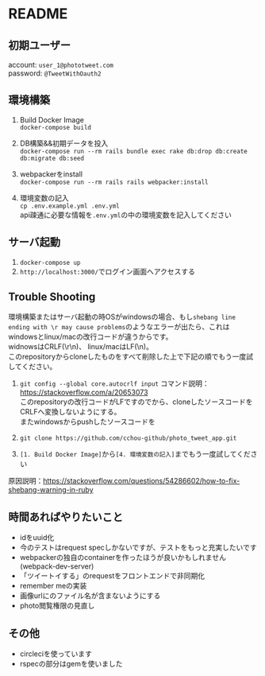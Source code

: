 # README

## 初期ユーザー
account: `user_1@phototweet.com`  
password: `@TweetWithOauth2`

## 環境構築
1. Build Docker Image  
`docker-compose build`

2. DB構築&&初期データを投入  
`docker-compose run --rm rails bundle exec rake db:drop db:create db:migrate db:seed`

3. webpackerをinstall  
`docker-compose run --rm rails rails webpacker:install`

4. 環境変数の記入  
`cp .env.example.yml .env.yml`  
api疎通に必要な情報を`.env.yml`の中の環境変数を記入してください

## サーバ起動
1. `docker-compose up`
2. `http://localhost:3000/`でログイン画面へアクセスする

## Trouble Shooting
環境構築またはサーバ起動の時OSがwindowsの場合、もし`shebang line ending with \r may cause problems`のようなエラーが出たら、これはwindowsとlinux/macの改行コードが違うからです。  
widnowsはCRLF(\r\n)、 linux/macはLF(\n)。  
このrepositoryからcloneしたものをすべて削除した上で下記の順でもう一度試してください。

1. `git config --global core.autocrlf input`
コマンド説明：https://stackoverflow.com/a/20653073  
このrepositoryの改行コードがLFですのでから、cloneしたソースコードをCRLFへ変換しないようにする。  
またwindowsからpushしたソースコードを  

2. `git clone https://github.com/cchou-github/photo_tweet_app.git`

3. `[1. Build Docker Image]`から`[4. 環境変数の記入]`までもう一度試してください

原因説明：https://stackoverflow.com/questions/54286602/how-to-fix-shebang-warning-in-ruby  

## 時間あればやりたいこと
- idをuuid化
- 今のテストはrequest specしかないですが、テストをもっと充実したいです
- webpackerの独自のcontainerを作ったほうが良いかもしれません(webpack-dev-server)
- 「ツイートイする」のrequestをフロントエンドで非同期化
- remember meの実装
- 画像urlにのファイル名が含まないようにする
- photo閲覧権限の見直し

## その他
- circleciを使っています
- rspecの部分はgemを使いました